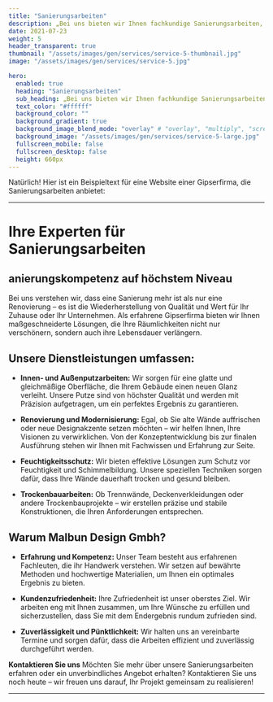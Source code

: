 ```yaml
---
title: "Sanierungsarbeiten"
description: „Bei uns bieten wir Ihnen fachkundige Sanierungsarbeiten, die Ihr Zuhause nicht nur erneuern, sondern auch für die Zukunft wappnen.“
date: 2021-07-23
weight: 5
header_transparent: true
thumbnail: "/assets/images/gen/services/service-5-thumbnail.jpg"
image: "/assets/images/gen/services/service-5.jpg"

hero:
  enabled: true
  heading: "Sanierungsarbeiten"
  sub_heading: „Bei uns bieten wir Ihnen fachkundige Sanierungsarbeiten, die Ihr Zuhause nicht nur erneuern, sondern auch für die Zukunft wappnen.“
  text_color: "#ffffff"
  background_color: ""
  background_gradient: true
  background_image_blend_mode: "overlay" # "overlay", "multiply", "screen"
  background_image: "/assets/images/gen/services/service-5-large.jpg"
  fullscreen_mobile: false
  fullscreen_desktop: false
  height: 660px
---
```


Natürlich! Hier ist ein Beispieltext für eine Website einer Gipserfirma, die Sanierungsarbeiten anbietet:

---

# Ihre Experten für Sanierungsarbeiten

## anierungskompetenz auf höchstem Niveau

Bei uns verstehen wir, dass eine Sanierung mehr ist als nur eine Renovierung – es ist die Wiederherstellung von Qualität und Wert für Ihr Zuhause oder Ihr Unternehmen. Als erfahrene Gipserfirma bieten wir Ihnen maßgeschneiderte Lösungen, die Ihre Räumlichkeiten nicht nur verschönern, sondern auch ihre Lebensdauer verlängern.

## Unsere Dienstleistungen umfassen:

- **Innen- und Außenputzarbeiten:** Wir sorgen für eine glatte und gleichmäßige Oberfläche, die Ihrem Gebäude einen neuen Glanz verleiht. Unsere Putze sind von höchster Qualität und werden mit Präzision aufgetragen, um ein perfektes Ergebnis zu garantieren.

- **Renovierung und Modernisierung:** Egal, ob Sie alte Wände auffrischen oder neue Designakzente setzen möchten – wir helfen Ihnen, Ihre Visionen zu verwirklichen. Von der Konzeptentwicklung bis zur finalen Ausführung stehen wir Ihnen mit Fachwissen und Erfahrung zur Seite.

- **Feuchtigkeitsschutz:** Wir bieten effektive Lösungen zum Schutz vor Feuchtigkeit und Schimmelbildung. Unsere speziellen Techniken sorgen dafür, dass Ihre Wände dauerhaft trocken und gesund bleiben.

- **Trockenbauarbeiten:** Ob Trennwände, Deckenverkleidungen oder andere Trockenbauprojekte – wir erstellen präzise und stabile Konstruktionen, die Ihren Anforderungen entsprechen.

## Warum Malbun Design Gmbh?

- **Erfahrung und Kompetenz:** Unser Team besteht aus erfahrenen Fachleuten, die ihr Handwerk verstehen. Wir setzen auf bewährte Methoden und hochwertige Materialien, um Ihnen ein optimales Ergebnis zu bieten.

- **Kundenzufriedenheit:** Ihre Zufriedenheit ist unser oberstes Ziel. Wir arbeiten eng mit Ihnen zusammen, um Ihre Wünsche zu erfüllen und sicherzustellen, dass Sie mit dem Endergebnis rundum zufrieden sind.

- **Zuverlässigkeit und Pünktlichkeit:** Wir halten uns an vereinbarte Termine und sorgen dafür, dass die Arbeiten effizient und zuverlässig durchgeführt werden.


**Kontaktieren Sie uns**
Möchten Sie mehr über unsere Sanierungsarbeiten erfahren oder ein unverbindliches Angebot erhalten? Kontaktieren Sie uns noch heute – wir freuen uns darauf, Ihr Projekt gemeinsam zu realisieren!

---

